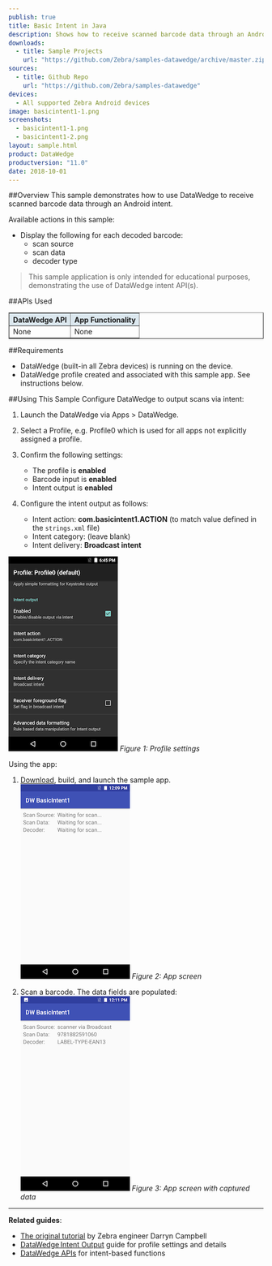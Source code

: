 ```yaml
---
publish: true
title: Basic Intent in Java
description: Shows how to receive scanned barcode data through an Android intent.
downloads:
  - title: Sample Projects
    url: "https://github.com/Zebra/samples-datawedge/archive/master.zip"
sources:
  - title: Github Repo
    url: "https://github.com/Zebra/samples-datawedge"
devices:
  - All supported Zebra Android devices
image: basicintent1-1.png
screenshots:
  - basicintent1-1.png
  - basicintent1-2.png
layout: sample.html
product: DataWedge
productversion: "11.0"
date: 2018-10-01
---
```


##Overview
This sample demonstrates how to use DataWedge to receive scanned barcode data through an Android intent.

Available actions in this sample:

- Display the following for each decoded barcode:
  - scan source
  - scan data
  - decoder type

> This sample application is only intended for educational purposes, demonstrating the use of DataWedge intent API(s).

##APIs Used

<table class="facelift" style="width:100%" border="1" padding="5px">
  <tr bgcolor="#dce8ef">
    <th>DataWedge API</th>
    <th>App Functionality</th>
  </tr>
  
  <tr>
	  <td>None</td>
	  <td>None</td>
  </tr>

</table>

##Requirements

- DataWedge (built-in all Zebra devices) is running on the device.
- DataWedge profile created and associated with this sample app. See instructions below.

##Using This Sample
Configure DataWedge to output scans via intent:

1. Launch the DataWedge via Apps > DataWedge.
2. Select a Profile, e.g. Profile0 which is used for all apps not explicitly assigned a profile.
3. Confirm the following settings:

   - The profile is **enabled**
   - Barcode input is **enabled**
   - Intent output is **enabled**

4. Configure the intent output as follows:
   - Intent action: **com.basicintent1.ACTION** (to match value defined in the `strings.xml` file)
   - Intent category: (leave blank)
   - Intent delivery: **Broadcast intent**

![img](dwprofile_settings.png)
_Figure 1: Profile settings_

Using the app:

1. [Download](https://github.com/Zebra/samples-datawedge), build, and launch the sample app.
   ![img](basicintent1-1-mini.png)
   _Figure 2: App screen_

2. Scan a barcode. The data fields are populated:
   ![img](basicintent1-2-mini.png)
   _Figure 3: App screen with captured data_

---

**Related guides**:

- [The original tutorial](https://medium.com/@darryncampbell_83863/getting-started-with-datawedge-on-zebra-devices-9af2cdd1110c) by Zebra engineer Darryn Campbell
- [DataWedge Intent Output](../../output/intent/) guide for profile settings and details
- [DataWedge APIs](../../api) for intent-based functions
